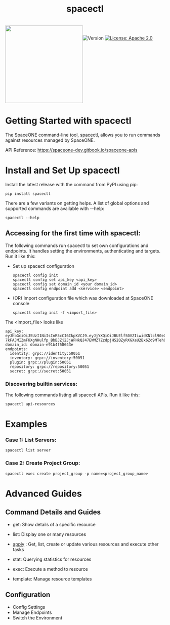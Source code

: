 <h1 align="center">spacectl</h1>  

<br/>  
<div align="center" style="display:flex;">  
  <img width="245" src="https://user-images.githubusercontent.com/35549653/76694897-de236300-66bb-11ea-9ace-b9edde9c12da.png">  
  <p> 
   <br>
    <img  alt="Version"  src="https://img.shields.io/badge/version-0.9.0-blue.svg?cacheSeconds=2592000"  />    
    <a  href="https://www.apache.org/licenses/LICENSE-2.0"  target="_blank">  
        <img  alt="License: Apache 2.0"  src="https://img.shields.io/badge/License-Apache 2.0-yellow.svg"  />  
    </a> 
    </p> 
</div>    

# Getting Started with spacectl
The SpaceONE command-line tool, spacectl, allows you to run commands against resources managed by SpaceONE.     

API Reference: https://spaceone-dev.gitbook.io/spaceone-apis

# Install and Set Up spacectl
Install the latest release with the command from PyPI using pip:
```commandline
pip install spacectl
```

There are a few variants on getting helps. 
A list of global options and supported commands are available with --help:
```commandline
spacectl --help
```

## Accessing for the first time with spacectl:

The following commands run spacectl to set own configurations and endpoints. 
It handles setting the environments, authenticating and targets. 
Run it like this:

- Set up spacectl configuration
    ```commandline
    spacectl config init
    spacectl config set api_key <api_key>
    spacectl config set domain_id <your domain_id>
    spacectl config endpoint add <service> <endpoint>
    ```

- (OR) Import configuration file which was downloaded at SpaceONE console
    ```commandline
    spacectl config init -f <import_file>
    ```

The <import_file> looks like

```
api_key: eyJhbGciOiJSUzI1NiIsInR5cCI6IkpXVCJ9.eyJjYXQiOiJBUElfS0VZIiwidXNlcl90eXBlIjoiVVNFUiIsImRpZCI6ImRvbWFpbi1lOTFiNGY1ODY0M2UiLCJhdWQiOiJzdXBlcnZpc29yIiwiaWF0IjoxNTk3MTkwODg1LCJrZXkiOiI0YmVhMGMxOGEzZGM0NDUwYWM0ZGQ5ZDkxMWMxMzUyMCIsInZlciI6IjIwMjAtMDMtMDQifQ.P9a_ZGm3uPX9yaxg9WD2DXRoZGYLu5xnvkpXbnalTm63BMWO19F2rIM9DW3JRaIQxeT7qpy9eCtBzyGWmlfiFoYG9kQ6Wzj46Ml9IqhYGEfCIdyFDx4j_u6PHCB81fu9i0gPbRFhOvGVKlnueM6k4TPfB7m09o34NY0A1XtyFYqNnrfHES73p_NmasX41BDNCgPIVYjSV6Ts_qno24r7hPLsYbVwuXPs9exGtnl0uK9zEEol00XX2llIRx6OBWx5uJ-7kFAJMIZmFKXgNHulfp_BbBJZj2JjWFHkQJ47EWMZTZzdpjHS2QZyRXGXaU2Bx6Zd9MTeh9ojCGQsWSJYKw
domain_id: domain-e91b4f58643e
endpoints:
  identity: grpc://identity:50051
  inventory: grpc://inventory:50051
  plugin: grpc://plugin:50051
  repository: grpc://repository:50051
  secret: grpc://secret:50051
```

### Discovering builtin services:
The following commands listing all spacectl APIs. 
Run it like this:

```commandline
spacectl api-resources
```

# Examples
### Case 1: List Servers:
```commandline
spacectl list server
```

### Case 2: Create Project Group:
```commandline
spacectl exec create project_group -p name=<project_group_name>
```

# Advanced Guides

## Command Details and Guides
- get: Show details of a specific resource
- list: Display one or many resources

- [apply](https://github.com/spaceone-dev/spacectl/blob/master/docs/apply.md) : Get, list, create or update various resources and execute other tasks
- stat: Querying statistics for resources
- exec: Execute a method to resource
- template: Manage resource templates

## Configuration

- Config Settings
- Manage Endpoints
- Switch the Environment